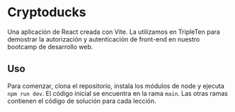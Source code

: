 # Cryptoducks

Una aplicación de React creada con Vite. La utilizamos en TripleTen
para demostrar la autorización y autenticación de front-end en nuestro bootcamp de desarrollo web.

## Uso

Para comenzar, clona el repositorio, instala los módulos de node y ejecuta `npm run dev`. 
El código inicial se encuentra en la rama `main`. Las otras ramas contienen 
el código de solución para cada lección.